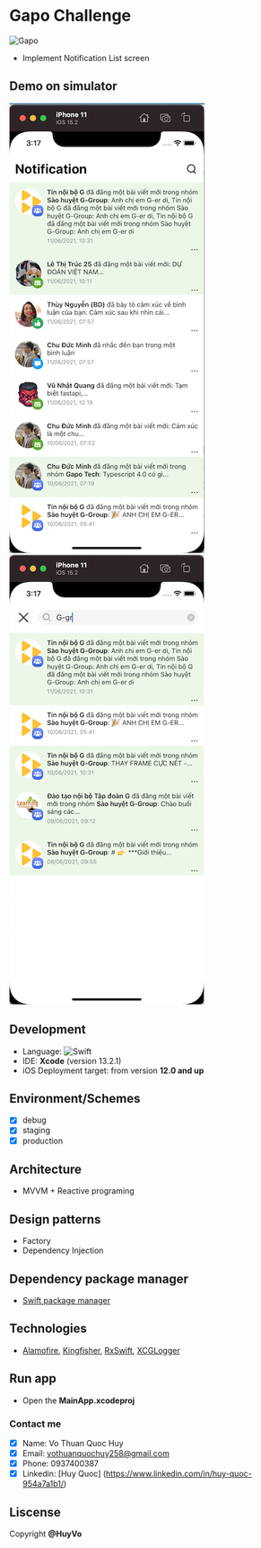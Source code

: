 
# Gapo Challenge
![Gapo](https://gapowork.com/wp-content/uploads/2021/06/gapowork-logo-color-1.svg)
- Implement Notification List screen

## Demo on simulator
![Noti](noti_demo1.png) ![Noti](noti_demo2.png)
## Development
- Language: ![Swift](https://img.shields.io/badge/Swift-5.5-orange?style=flat-square) 
- IDE: **Xcode** (version 13.2.1)
- iOS Deployment target: from version **12.0 and up**

## Environment/Schemes
- [x] debug
- [x] staging
- [x] production

## Architecture
- MVVM + Reactive programing

## Design patterns
- Factory
- Dependency Injection

## Dependency package manager
* [Swift package manager](https://developer.apple.com/documentation/swift_packages/adding_package_dependencies_to_your_app)

## Technologies
* [Alamofire](https://github.com/Alamofire/Alamofire), [Kingfisher](https://github.com/onevcat/Kingfisher), [RxSwift](https://github.com/ReactiveX/RxSwift), [XCGLogger](https://github.com/DaveWoodCom/XCGLogger)


## Run app
- Open the **MainApp.xcodeproj**


### Contact me
- [x] Name: Vo Thuan Quoc Huy
- [x] Email: vothuanquochuy258@gmail.com
- [x] Phone: 0937400387
- [x] Linkedin: [Huy Quoc] (https://www.linkedin.com/in/huy-quoc-954a7a1b1/)

## Liscense
Copyright **@HuyVo**
